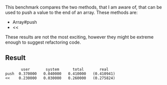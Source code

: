 This benchmark compares the two methods, that I am aware of, that can be used to push a value to the end of an array. These methods are:
* Array#push
* <<

These results are not the most exciting, however they might be extreme enough to suggest refactoring code.

## Result
```
       user       system      total       real
push  0.370000   0.040000   0.410000   (0.410941)
<<    0.230000   0.030000   0.260000   (0.275824)
```
